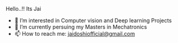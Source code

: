 Hello..!! Its Jai 
- 👀 I’m interested in Computer vision and Deep learning Projects 
- 🌱 I’m currently persuing my Masters in Mechatronics
- 📫 How to reach me: jaidoshiofficial@gmail.com

<!---
JaiDoshi777/JaiDoshi777 is a ✨ special ✨ repository because its `README.md` (this file) appears on your GitHub profile.
You can click the Preview link to take a look at your changes.
--->
